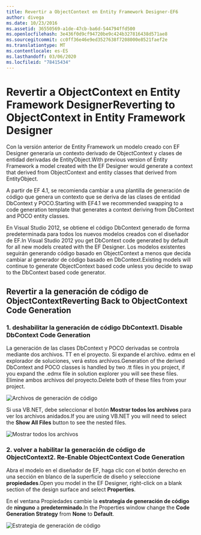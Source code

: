 ```yaml
---
title: Revertir a ObjectContext en Entity Framework Designer-EF6
author: divega
ms.date: 10/23/2016
ms.assetid: 36550569-a1de-47cb-ba6d-544794ffd500
ms.openlocfilehash: 3e436f0d9cf94720be9c424b327816438d571ae8
ms.sourcegitcommit: cc0ff36e46e9ed3527638f7208000e8521faef2e
ms.translationtype: MT
ms.contentlocale: es-ES
ms.lasthandoff: 03/06/2020
ms.locfileid: "78415434"
---
```

# <a name="reverting-to-objectcontext-in-entity-framework-designer"></a><span data-ttu-id="db268-102">Revertir a ObjectContext en Entity Framework Designer</span><span class="sxs-lookup"><span data-stu-id="db268-102">Reverting to ObjectContext in Entity Framework Designer</span></span>
<span data-ttu-id="db268-103">Con la versión anterior de Entity Framework un modelo creado con EF Designer generaría un contexto derivado de ObjectContext y clases de entidad derivadas de EntityObject.</span><span class="sxs-lookup"><span data-stu-id="db268-103">With previous version of Entity Framework a model created with the EF Designer would generate a context that derived from ObjectContext and entity classes that derived from EntityObject.</span></span>

<span data-ttu-id="db268-104">A partir de EF 4.1, se recomienda cambiar a una plantilla de generación de código que genera un contexto que se deriva de las clases de entidad DbContext y POCO.</span><span class="sxs-lookup"><span data-stu-id="db268-104">Starting with EF4.1 we recommended swapping to a code generation template that generates a context deriving from DbContext and POCO entity classes.</span></span>

<span data-ttu-id="db268-105">En Visual Studio 2012, se obtiene el código DbContext generado de forma predeterminada para todos los nuevos modelos creados con el diseñador de EF.</span><span class="sxs-lookup"><span data-stu-id="db268-105">In Visual Studio 2012 you get DbContext code generated by default for all new models created with the EF Designer.</span></span> <span data-ttu-id="db268-106">Los modelos existentes seguirán generando código basado en ObjectContext a menos que decida cambiar al generador de código basado en DbContext.</span><span class="sxs-lookup"><span data-stu-id="db268-106">Existing models will continue to generate ObjectContext based code unless you decide to swap to the DbContext based code generator.</span></span>

## <a name="reverting-back-to-objectcontext-code-generation"></a><span data-ttu-id="db268-107">Revertir a la generación de código de ObjectContext</span><span class="sxs-lookup"><span data-stu-id="db268-107">Reverting Back to ObjectContext Code Generation</span></span>

### <a name="1-disable-dbcontext-code-generation"></a><span data-ttu-id="db268-108">1. deshabilitar la generación de código DbContext</span><span class="sxs-lookup"><span data-stu-id="db268-108">1. Disable DbContext Code Generation</span></span>

<span data-ttu-id="db268-109">La generación de las clases DbContext y POCO derivadas se controla mediante dos archivos. TT en el proyecto. Si expande el archivo. edmx en el explorador de soluciones, verá estos archivos.</span><span class="sxs-lookup"><span data-stu-id="db268-109">Generation of the derived DbContext and POCO classes is handled by two .tt files in you project, if you expand the .edmx file in solution explorer you will see these files.</span></span> <span data-ttu-id="db268-110">Elimine ambos archivos del proyecto.</span><span class="sxs-lookup"><span data-stu-id="db268-110">Delete both of these files from your project.</span></span>

![Archivos de generación de código](~/ef6/media/codegenfiles.png)

<span data-ttu-id="db268-112">Si usa VB.NET, debe seleccionar el botón **Mostrar todos los archivos** para ver los archivos anidados.</span><span class="sxs-lookup"><span data-stu-id="db268-112">If you are using VB.NET you will need to select the **Show All Files** button to see the nested files.</span></span>

![Mostrar todos los archivos](~/ef6/media/showallfiles.png)

### <a name="2-re-enable-objectcontext-code-generation"></a><span data-ttu-id="db268-114">2. volver a habilitar la generación de código de ObjectContext</span><span class="sxs-lookup"><span data-stu-id="db268-114">2. Re-Enable ObjectContext Code Generation</span></span>

<span data-ttu-id="db268-115">Abra el modelo en el diseñador de EF, haga clic con el botón derecho en una sección en blanco de la superficie de diseño y seleccione **propiedades**.</span><span class="sxs-lookup"><span data-stu-id="db268-115">Open you model in the EF Designer, right-click on a blank section of the design surface and select **Properties**.</span></span>

<span data-ttu-id="db268-116">En el ventana Propiedades cambie la **estrategia de generación de código** de **ninguno** a **predeterminado**.</span><span class="sxs-lookup"><span data-stu-id="db268-116">In the Properties window change the **Code Generation Strategy** from **None** to **Default**.</span></span>

![Estrategia de generación de código](~/ef6/media/codegenstrategy.png)

